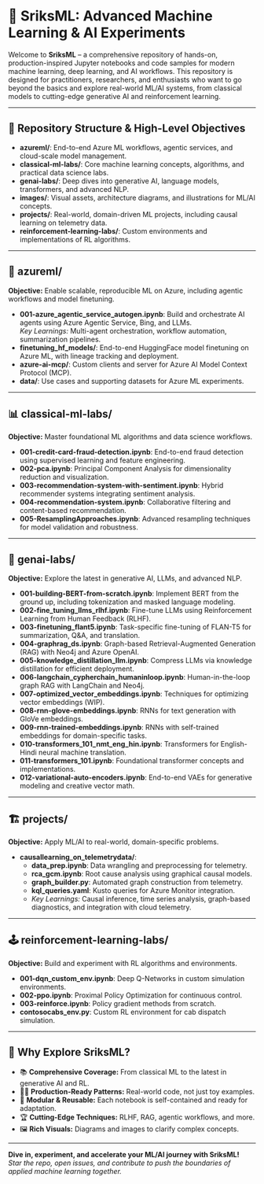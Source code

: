 # 🚀 SriksML: Advanced Machine Learning & AI Experiments

Welcome to **SriksML** – a comprehensive repository of hands-on, production-inspired Jupyter notebooks and code samples for modern machine learning, deep learning, and AI workflows. This repository is designed for practitioners, researchers, and enthusiasts who want to go beyond the basics and explore real-world ML/AI systems, from classical models to cutting-edge generative AI and reinforcement learning.

---

## 📂 Repository Structure & High-Level Objectives

- **azureml/**: End-to-end Azure ML workflows, agentic services, and cloud-scale model management.
- **classical-ml-labs/**: Core machine learning concepts, algorithms, and practical data science labs.
- **genai-labs/**: Deep dives into generative AI, language models, transformers, and advanced NLP.
- **images/**: Visual assets, architecture diagrams, and illustrations for ML/AI concepts.
- **projects/**: Real-world, domain-driven ML projects, including causal learning on telemetry data.
- **reinforcement-learning-labs/**: Custom environments and implementations of RL algorithms.

---

## 🔷 azureml/
**Objective:** Enable scalable, reproducible ML on Azure, including agentic workflows and model finetuning.

- **001-azure_agentic_service_autogen.ipynb**: Build and orchestrate AI agents using Azure Agentic Service, Bing, and LLMs.  
  *Key Learnings:* Multi-agent orchestration, workflow automation, summarization pipelines.
- **finetuning_hf_models/**: End-to-end HuggingFace model finetuning on Azure ML, with lineage tracking and deployment.
- **azure-ai-mcp/**: Custom clients and server for Azure AI Model Context Protocol (MCP).
- **data/**: Use cases and supporting datasets for Azure ML experiments.

---

## 📊 classical-ml-labs/
**Objective:** Master foundational ML algorithms and data science workflows.

- **001-credit-card-fraud-detection.ipynb**: End-to-end fraud detection using supervised learning and feature engineering.
- **002-pca.ipynb**: Principal Component Analysis for dimensionality reduction and visualization.
- **003-recommendation-system-with-sentiment.ipynb**: Hybrid recommender systems integrating sentiment analysis.
- **004-recommendation-system.ipynb**: Collaborative filtering and content-based recommendation.
- **005-ResamplingApproaches.ipynb**: Advanced resampling techniques for model validation and robustness.

---

## 🤖 genai-labs/
**Objective:** Explore the latest in generative AI, LLMs, and advanced NLP.

- **001-building-BERT-from-scratch.ipynb**: Implement BERT from the ground up, including tokenization and masked language modeling.
- **002-fine_tuning_llms_rlhf.ipynb**: Fine-tune LLMs using Reinforcement Learning from Human Feedback (RLHF).
- **003-finetuning_flant5.ipynb**: Task-specific fine-tuning of FLAN-T5 for summarization, Q&A, and translation.
- **004-graphrag_ds.ipynb**: Graph-based Retrieval-Augmented Generation (RAG) with Neo4j and Azure OpenAI.
- **005-knowledge_distillation_llm.ipynb**: Compress LLMs via knowledge distillation for efficient deployment.
- **006-langchain_cypherchain_humaninloop.ipynb**: Human-in-the-loop graph RAG with LangChain and Neo4j.
- **007-optimized_vector_embeddings.ipynb**: Techniques for optimizing vector embeddings (WIP).
- **008-rnn-glove-embeddings.ipynb**: RNNs for text generation with GloVe embeddings.
- **009-rnn-trained-embeddings.ipynb**: RNNs with self-trained embeddings for domain-specific tasks.
- **010-transformers_101_nmt_eng_hin.ipynb**: Transformers for English-Hindi neural machine translation.
- **011-transformers_101.ipynb**: Foundational transformer concepts and implementations.
- **012-variational-auto-encoders.ipynb**: End-to-end VAEs for generative modeling and creative vector math.

---

## 🏗️ projects/
**Objective:** Apply ML/AI to real-world, domain-specific problems.

- **causallearning_on_telemetrydata/**:  
  - **data_prep.ipynb**: Data wrangling and preprocessing for telemetry.
  - **rca_gcm.ipynb**: Root cause analysis using graphical causal models.
  - **graph_builder.py**: Automated graph construction from telemetry.
  - **kql_queries.yaml**: Kusto queries for Azure Monitor integration.
  - *Key Learnings:* Causal inference, time series analysis, graph-based diagnostics, and integration with cloud telemetry.

---

## 🕹️ reinforcement-learning-labs/
**Objective:** Build and experiment with RL algorithms and environments.

- **001-dqn_custom_env.ipynb**: Deep Q-Networks in custom simulation environments.
- **002-ppo.ipynb**: Proximal Policy Optimization for continuous control.
- **003-reinforce.ipynb**: Policy gradient methods from scratch.
- **contosocabs_env.py**: Custom RL environment for cab dispatch simulation.

---

## 🌟 Why Explore SriksML?

- 📚 **Comprehensive Coverage:** From classical ML to the latest in generative AI and RL.
- 🧑‍💻 **Production-Ready Patterns:** Real-world code, not just toy examples.
- 🧩 **Modular & Reusable:** Each notebook is self-contained and ready for adaptation.
- 🏆 **Cutting-Edge Techniques:** RLHF, RAG, agentic workflows, and more.
- 🖼️ **Rich Visuals:** Diagrams and images to clarify complex concepts.

---

**Dive in, experiment, and accelerate your ML/AI journey with SriksML!**  
*Star the repo, open issues, and contribute to push the boundaries of applied machine learning together.*
